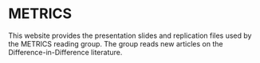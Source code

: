 # METRICS
This website provides the presentation slides and replication files used by the METRICS reading group.
The group reads new articles on the Difference-in-Difference literature.

